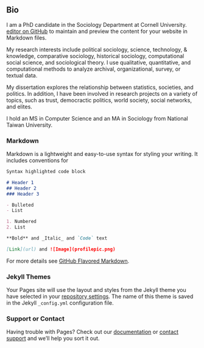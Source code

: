 ## Bio

I am a PhD candidate in the Sociology Department at Cornell University. [editor on GitHub](https://github.com/jingmaoho/jingmaoho.github.io/edit/master/index.md) to maintain and preview the content for your website in Markdown files.

My research interests include political sociology, science, technology, & knowledge, comparative sociology, historical sociology, computational social science, and sociological theory. I use qualitative, quantitative, and computational methods to analyze archival, organizational, survey, or textual data. 

My dissertation explores the relationship between statistics, societies, and politics. In addition, I have been involved in research projects on a variety of topics, such as trust, democractic politics, world society, social networks, and elites.

I hold an MS in Computer Science and an MA in Sociology from National Taiwan University. 


### Markdown

Markdown is a lightweight and easy-to-use syntax for styling your writing. It includes conventions for

```markdown
Syntax highlighted code block

# Header 1
## Header 2
### Header 3

- Bulleted
- List

1. Numbered
2. List

**Bold** and _Italic_ and `Code` text

[Link](url) and ![Image](profilepic.png)
```

For more details see [GitHub Flavored Markdown](https://guides.github.com/features/mastering-markdown/).

### Jekyll Themes

Your Pages site will use the layout and styles from the Jekyll theme you have selected in your [repository settings](https://github.com/jingmaoho/jingmaoho.github.io/settings). The name of this theme is saved in the Jekyll `_config.yml` configuration file.

### Support or Contact

Having trouble with Pages? Check out our [documentation](https://help.github.com/categories/github-pages-basics/) or [contact support](https://github.com/contact) and we’ll help you sort it out.
